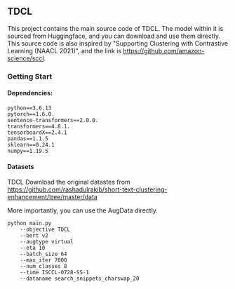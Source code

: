 ## TDCL
This project contains the main source code of TDCL. The model within it is sourced from Huggingface, and you can download and use them directly. This source code is also inspired by "Supporting Clustering with Contrastive Learning (NAACL 2021)", and the link is https://github.com/amazon-science/sccl.

### Getting Start
#### Dependencies:
```
python==3.6.13 
pytorch==1.6.0. 
sentence-transformers==2.0.0. 
transformers==4.8.1. 
tensorboardX==2.4.1
pandas==1.1.5
sklearn==0.24.1
numpy==1.19.5
```

#### Datasets
TDCL Download the original datastes from https://github.com/rashadulrakib/short-text-clustering-enhancement/tree/master/data

More importantly, you can use the AugData directly.
```
python main.py  
    --objective TDCL 
    --bert v2 
    --augtype virtual 
    --eta 10 
    --batch_size 64 
    --max_iter 7000 
    --num_classes 8 
    --time ISCCL-0728-SS-1 
    --dataname search_snippets_charswap_20 
```